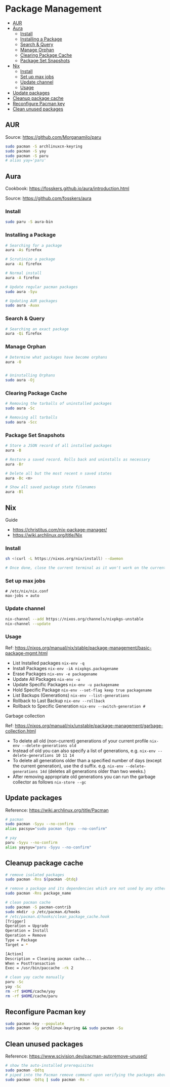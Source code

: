 # Package Management

<!-- vim-markdown-toc GFM -->

* [AUR](#aur)
* [Aura](#aura)
    * [Install](#install)
    * [Installing a Package](#installing-a-package)
    * [Search & Query](#search--query)
    * [Manage Orphan](#manage-orphan)
    * [Clearing Package Cache](#clearing-package-cache)
    * [Package Set Snapshots](#package-set-snapshots)
* [Nix](#nix)
    * [Install](#install-1)
    * [Set up max jobs](#set-up-max-jobs)
    * [Update channel](#update-channel)
    * [Usage](#usage)
* [Update packages](#update-packages)
* [Cleanup package cache](#cleanup-package-cache)
* [Reconfigure Pacman key](#reconfigure-pacman-key)
* [Clean unused packages](#clean-unused-packages)

<!-- vim-markdown-toc -->

## AUR

Source: https://github.com/Morganamilo/paru

```bash
sudo pacman -S archlinuxcn-keyring
sudo pacman -S yay
sudo pacman -S paru
# alias yay='paru'
```

## Aura

Cookbook: https://fosskers.github.io/aura/introduction.html

Source: https://github.com/fosskers/aura

### Install

```bash
sudo paru -S aura-bin
```

### Installing a Package

```bash
# Searching for a package
aura -As firefox

# Scrutinize a package
aura -Ai firefox

# Normal install
aura -A firefox

# Update regular pacman packages
sudo aura -Syu

# Updating AUR packages
sudo aura -Auax
```

### Search & Query

```bash
# Searching an exact package
aura -Qi firefox
```

### Manage Orphan

```bash
# Determine what packages have become orphans
aura -O


# Uninstalling Orphans
sudo aura -Oj
```

### Clearing Package Cache

```bash
# Removing the tarballs of uninstalled packages
sudo aura -Sc

# Removing all tarballs
sudo aura -Scc
```

### Package Set Snapshots

```bash
# Store a JSON record of all installed packages
aura -B

# Restore a saved record. Rolls back and uninstalls as necessary
aura -Br

# Delete all but the most recent n saved states
aura -Bc <n>

# Show all saved package state filenames
aura -Bl
```

## Nix

Guide

- <https://christitus.com/nix-package-manager/>
- <https://wiki.archlinux.org/title/Nix>

### Install

```bash
sh <(curl -L https://nixos.org/nix/install) --daemon

# Once done, close the current terminal as it won't work on the current terminal session
```

### Set up max jobs

```
# /etc/nix/nix.conf
max-jobs = auto
```

### Update channel

```bash
nix-channel --add https://nixos.org/channels/nixpkgs-unstable
nix-channel --update
```

### Usage

Ref: <https://nixos.org/manual/nix/stable/package-management/basic-package-mgmt.html>

- List Installed packages `nix-env -q`
- Install Packages `nix-env -iA nixpkgs.packagename`
- Erase Packages `nix-env -e packagename`
- Update All Packages `nix-env -u`
- Update Specific Packages `nix-env -u packagename`
- Hold Specific Package `nix-env --set-flag keep true packagename`
- List Backups (Generations) `nix-env --list-generations`
- Rollback to Last Backup `nix-env --rollback`
- Rollback to Specific Generation `nix-env --switch-generation #`

Garbage collection

Ref: https://nixos.org/manual/nix/unstable/package-management/garbage-collection.html

- To delete all old (non-current) generations of your current profile `nix-env --delete-generations old`
- Instead of old you can also specify a list of generations, e.g. `nix-env --delete-generations 10 11 14`
- To delete all generations older than a specified number of days (except the current generation), use the d suffix. e.g. `nix-env --delete-generations 14d` (deletes all generations older than two weeks.)
- After removing appropriate old generations you can run the garbage collector as follows `nix-store --gc`

## Update packages

Reference: https://wiki.archlinux.org/title/Pacman

```bash
# pacman
sudo pacman -Syyu --no-confirm
alias pacsyu="sudo pacman -Syyu --no-confirm"

# yay
paru -Syyu --no-confirm
alias yaysyu="paru -Syyu --no-confirm"
```

## Cleanup package cache

```bash
# remove isolated packages
sudo pacman -Rns $(pacman -Qtdq)

# remove a package and its dependencies which are not used by any other packages
sudo pacman -Rns package_name

# clean pacman cache
sudo pacman -S pacman-contrib
sudo mkdir -p /etc/pacman.d/hooks
# /etc/pacman.d/hooks/clean_package_cache.hook
[Trigger]
Operation = Upgrade
Operation = Install
Operation = Remove
Type = Package
Target = *

[Action]
Description = Cleaning pacman cache...
When = PostTransaction
Exec = /usr/bin/paccache -rk 2

# clean yay cache manually
paru -Sc
yay -Sc
rm -rf $HOME/cache/yay
rm -rf $HOME/cache/paru
```

## Reconfigure Pacman key

```bash
sudo pacman-key --populate
sudo pacman -Sy archlinux-keyring && sudo pacman -Su
```

## Clean unused packages

Reference: https://www.scivision.dev/pacman-autoremove-unused/

```bash
# show the auto-installed prerequisites
sudo pacman -Qdtq
# piped into the Pacman remove command upon verifying the packages above are indeed OK to remove
sudo pacman -Qdtq | sudo pacman -Rs -
```
